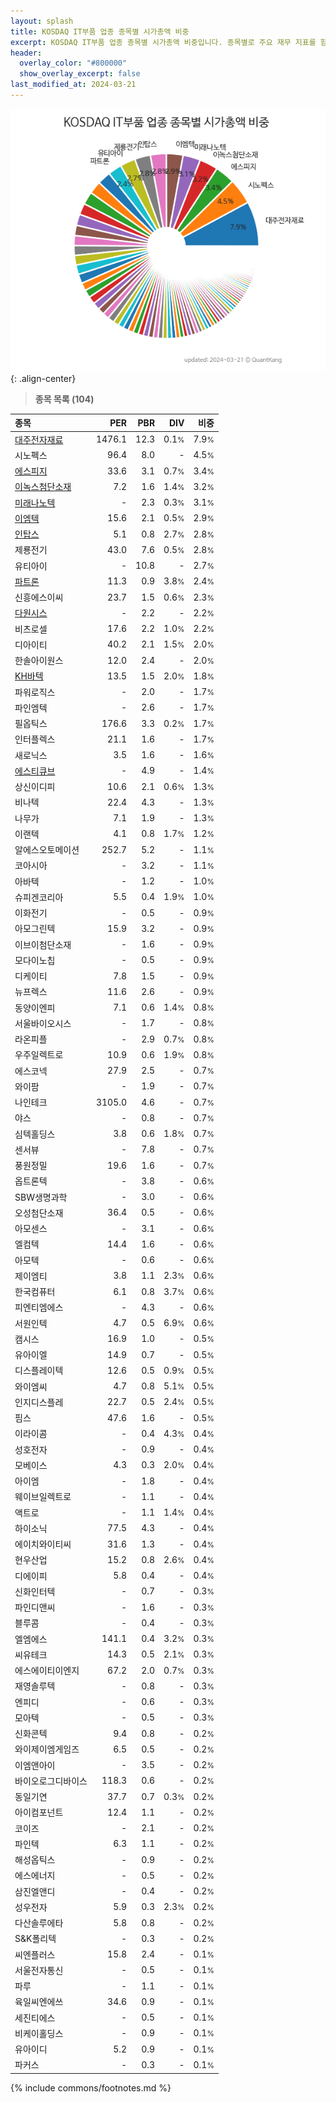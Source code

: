 ```yaml
---
layout: splash
title: KOSDAQ IT부품 업종 종목별 시가총액 비중
excerpt: KOSDAQ IT부품 업종 종목별 시가총액 비중입니다. 종목별로 주요 재무 지표를 함께 표시합니다.
header:
  overlay_color: "#800000"
  show_overlay_excerpt: false
last_modified_at: 2024-03-21
---
```



![KOSDAQ IT부품 업종 종목별 시가총액 비중](/stats/sector/images/kosdaq_업종_IT부품_종목.png){: .align-center}


> **종목 목록 (104)**<a id="list"></a>

| **종목** | **PER** | **PBR** | **DIV** | **비중** |
| :------- | ------: | ------: | ------: | -------: |
| [대주전자재료](/078600/) | 1476.1 | 12.3 | 0.1<small>%</small> | 7.9<small>%</small> |
| 시노펙스 | 96.4 | 8.0 | - | 4.5<small>%</small> |
| [에스피지](/058610/) | 33.6 | 3.1 | 0.7<small>%</small> | 3.4<small>%</small> |
| [이녹스첨단소재](/272290/) | 7.2 | 1.6 | 1.4<small>%</small> | 3.2<small>%</small> |
| [미래나노텍](/095500/) | - | 2.3 | 0.3<small>%</small> | 3.1<small>%</small> |
| [이엠텍](/091120/) | 15.6 | 2.1 | 0.5<small>%</small> | 2.9<small>%</small> |
| [인탑스](/049070/) | 5.1 | 0.8 | 2.7<small>%</small> | 2.8<small>%</small> |
| 제룡전기 | 43.0 | 7.6 | 0.5<small>%</small> | 2.8<small>%</small> |
| 유티아이 | - | 10.8 | - | 2.7<small>%</small> |
| [파트론](/091700/) | 11.3 | 0.9 | 3.8<small>%</small> | 2.4<small>%</small> |
| 신흥에스이씨 | 23.7 | 1.5 | 0.6<small>%</small> | 2.3<small>%</small> |
| [다원시스](/068240/) | - | 2.2 | - | 2.2<small>%</small> |
| 비츠로셀 | 17.6 | 2.2 | 1.0<small>%</small> | 2.2<small>%</small> |
| 디아이티 | 40.2 | 2.1 | 1.5<small>%</small> | 2.0<small>%</small> |
| 한솔아이원스 | 12.0 | 2.4 | - | 2.0<small>%</small> |
| [KH바텍](/060720/) | 13.5 | 1.5 | 2.0<small>%</small> | 1.8<small>%</small> |
| 파워로직스 | - | 2.0 | - | 1.7<small>%</small> |
| 파인엠텍 | - | 2.6 | - | 1.7<small>%</small> |
| 필옵틱스 | 176.6 | 3.3 | 0.2<small>%</small> | 1.7<small>%</small> |
| 인터플렉스 | 21.1 | 1.6 | - | 1.7<small>%</small> |
| 새로닉스 | 3.5 | 1.6 | - | 1.6<small>%</small> |
| [에스티큐브](/052020/) | - | 4.9 | - | 1.4<small>%</small> |
| 상신이디피 | 10.6 | 2.1 | 0.6<small>%</small> | 1.3<small>%</small> |
| 비나텍 | 22.4 | 4.3 | - | 1.3<small>%</small> |
| 나무가 | 7.1 | 1.9 | - | 1.3<small>%</small> |
| 이랜텍 | 4.1 | 0.8 | 1.7<small>%</small> | 1.2<small>%</small> |
| 알에스오토메이션 | 252.7 | 5.2 | - | 1.1<small>%</small> |
| 코아시아 | - | 3.2 | - | 1.1<small>%</small> |
| 아바텍 | - | 1.2 | - | 1.0<small>%</small> |
| 슈피겐코리아 | 5.5 | 0.4 | 1.9<small>%</small> | 1.0<small>%</small> |
| 이화전기 | - | 0.5 | - | 0.9<small>%</small> |
| 아모그린텍 | 15.9 | 3.2 | - | 0.9<small>%</small> |
| 이브이첨단소재 | - | 1.6 | - | 0.9<small>%</small> |
| 모다이노칩 | - | 0.5 | - | 0.9<small>%</small> |
| 디케이티 | 7.8 | 1.5 | - | 0.9<small>%</small> |
| 뉴프렉스 | 11.6 | 2.6 | - | 0.9<small>%</small> |
| 동양이엔피 | 7.1 | 0.6 | 1.4<small>%</small> | 0.8<small>%</small> |
| 서울바이오시스 | - | 1.7 | - | 0.8<small>%</small> |
| 라온피플 | - | 2.9 | 0.7<small>%</small> | 0.8<small>%</small> |
| 우주일렉트로 | 10.9 | 0.6 | 1.9<small>%</small> | 0.8<small>%</small> |
| 에스코넥 | 27.9 | 2.5 | - | 0.7<small>%</small> |
| 와이팜 | - | 1.9 | - | 0.7<small>%</small> |
| 나인테크 | 3105.0 | 4.6 | - | 0.7<small>%</small> |
| 야스 | - | 0.8 | - | 0.7<small>%</small> |
| 심텍홀딩스 | 3.8 | 0.6 | 1.8<small>%</small> | 0.7<small>%</small> |
| 센서뷰 | - | 7.8 | - | 0.7<small>%</small> |
| 풍원정밀 | 19.6 | 1.6 | - | 0.7<small>%</small> |
| 옵트론텍 | - | 3.8 | - | 0.6<small>%</small> |
| SBW생명과학 | - | 3.0 | - | 0.6<small>%</small> |
| 오성첨단소재 | 36.4 | 0.5 | - | 0.6<small>%</small> |
| 아모센스 | - | 3.1 | - | 0.6<small>%</small> |
| 엘컴텍 | 14.4 | 1.6 | - | 0.6<small>%</small> |
| 아모텍 | - | 0.6 | - | 0.6<small>%</small> |
| 제이엠티 | 3.8 | 1.1 | 2.3<small>%</small> | 0.6<small>%</small> |
| 한국컴퓨터 | 6.1 | 0.8 | 3.7<small>%</small> | 0.6<small>%</small> |
| 피엔티엠에스 | - | 4.3 | - | 0.6<small>%</small> |
| 서원인텍 | 4.7 | 0.5 | 6.9<small>%</small> | 0.6<small>%</small> |
| 캠시스 | 16.9 | 1.0 | - | 0.5<small>%</small> |
| 유아이엘 | 14.9 | 0.7 | - | 0.5<small>%</small> |
| 디스플레이텍 | 12.6 | 0.5 | 0.9<small>%</small> | 0.5<small>%</small> |
| 와이엠씨 | 4.7 | 0.8 | 5.1<small>%</small> | 0.5<small>%</small> |
| 인지디스플레 | 22.7 | 0.5 | 2.4<small>%</small> | 0.5<small>%</small> |
| 핌스 | 47.6 | 1.6 | - | 0.5<small>%</small> |
| 이라이콤 | - | 0.4 | 4.3<small>%</small> | 0.4<small>%</small> |
| 성호전자 | - | 0.9 | - | 0.4<small>%</small> |
| 모베이스 | 4.3 | 0.3 | 2.0<small>%</small> | 0.4<small>%</small> |
| 아이엠 | - | 1.8 | - | 0.4<small>%</small> |
| 웨이브일렉트로 | - | 1.1 | - | 0.4<small>%</small> |
| 액트로 | - | 1.1 | 1.4<small>%</small> | 0.4<small>%</small> |
| 하이소닉 | 77.5 | 4.3 | - | 0.4<small>%</small> |
| 에이치와이티씨 | 31.6 | 1.3 | - | 0.4<small>%</small> |
| 현우산업 | 15.2 | 0.8 | 2.6<small>%</small> | 0.4<small>%</small> |
| 디에이피 | 5.8 | 0.4 | - | 0.4<small>%</small> |
| 신화인터텍 | - | 0.7 | - | 0.3<small>%</small> |
| 파인디앤씨 | - | 1.6 | - | 0.3<small>%</small> |
| 블루콤 | - | 0.4 | - | 0.3<small>%</small> |
| 엘엠에스 | 141.1 | 0.4 | 3.2<small>%</small> | 0.3<small>%</small> |
| 씨유테크 | 14.3 | 0.5 | 2.1<small>%</small> | 0.3<small>%</small> |
| 에스에이티이엔지 | 67.2 | 2.0 | 0.7<small>%</small> | 0.3<small>%</small> |
| 재영솔루텍 | - | 0.8 | - | 0.3<small>%</small> |
| 엔피디 | - | 0.6 | - | 0.3<small>%</small> |
| 모아텍 | - | 0.5 | - | 0.3<small>%</small> |
| 신화콘텍 | 9.4 | 0.8 | - | 0.2<small>%</small> |
| 와이제이엠게임즈 | 6.5 | 0.5 | - | 0.2<small>%</small> |
| 이엠앤아이 | - | 3.5 | - | 0.2<small>%</small> |
| 바이오로그디바이스 | 118.3 | 0.6 | - | 0.2<small>%</small> |
| 동일기연 | 37.7 | 0.7 | 0.3<small>%</small> | 0.2<small>%</small> |
| 아이컴포넌트 | 12.4 | 1.1 | - | 0.2<small>%</small> |
| 코이즈 | - | 2.1 | - | 0.2<small>%</small> |
| 파인텍 | 6.3 | 1.1 | - | 0.2<small>%</small> |
| 해성옵틱스 | - | 0.9 | - | 0.2<small>%</small> |
| 에스에너지 | - | 0.5 | - | 0.2<small>%</small> |
| 삼진엘앤디 | - | 0.4 | - | 0.2<small>%</small> |
| 성우전자 | 5.9 | 0.3 | 2.3<small>%</small> | 0.2<small>%</small> |
| 다산솔루에타 | 5.8 | 0.8 | - | 0.2<small>%</small> |
| S&K폴리텍 | - | 0.3 | - | 0.2<small>%</small> |
| 씨엔플러스 | 15.8 | 2.4 | - | 0.1<small>%</small> |
| 서울전자통신 | - | 0.5 | - | 0.1<small>%</small> |
| 파루 | - | 1.1 | - | 0.1<small>%</small> |
| 육일씨엔에쓰 | 34.6 | 0.9 | - | 0.1<small>%</small> |
| 세진티에스 | - | 0.5 | - | 0.1<small>%</small> |
| 비케이홀딩스 | - | 0.9 | - | 0.1<small>%</small> |
| 유아이디 | 5.2 | 0.9 | - | 0.1<small>%</small> |
| 파커스 | - | 0.3 | - | 0.1<small>%</small> |

{% include commons/footnotes.md %}
